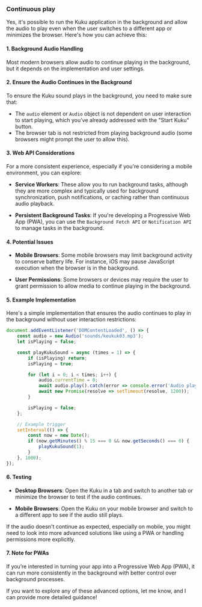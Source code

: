 ### Continuous play

Yes, it's possible to run the Kuku application in the background and allow the audio to play even when the user switches to a different app or minimizes the browser. Here's how you can achieve this:

#### 1. **Background Audio Handling**

Most modern browsers allow audio to continue playing in the background, but it depends on the implementation and user settings.

#### 2. **Ensure the Audio Continues in the Background**

To ensure the Kuku sound plays in the background, you need to make sure that:

- The `audio` element or `Audio` object is not dependent on user interaction to start playing, which you’ve already addressed with the "Start Kuku" button.
- The browser tab is not restricted from playing background audio (some browsers might prompt the user to allow this).

#### 3. **Web API Considerations**

For a more consistent experience, especially if you're considering a mobile environment, you can explore:

- **Service Workers**: These allow you to run background tasks, although they are more complex and typically used for background synchronization, push notifications, or caching rather than continuous audio playback.
  
- **Persistent Background Tasks**: If you're developing a Progressive Web App (PWA), you can use the `Background Fetch API` or `Notification API` to manage tasks in the background. 

#### 4. **Potential Issues**

- **Mobile Browsers**: Some mobile browsers may limit background activity to conserve battery life. For instance, iOS may pause JavaScript execution when the browser is in the background.
  
- **User Permissions**: Some browsers or devices may require the user to grant permission to allow media to continue playing in the background.

#### 5. **Example Implementation**

Here's a simple implementation that ensures the audio continues to play in the background without user interaction restrictions:

```javascript
document.addEventListener('DOMContentLoaded', () => {
    const audio = new Audio('sounds/keukuk03.mp3');
    let isPlaying = false;

    const playKukuSound = async (times = 1) => {
        if (isPlaying) return;
        isPlaying = true;

        for (let i = 0; i < times; i++) {
            audio.currentTime = 0;
            await audio.play().catch(error => console.error('Audio playback failed:', error));
            await new Promise(resolve => setTimeout(resolve, 1200));
        }

        isPlaying = false;
    };

    // Example trigger
    setInterval(() => {
        const now = new Date();
        if (now.getMinutes() % 15 === 0 && now.getSeconds() === 0) {
            playKukuSound(1);
        }
    }, 1000);
});
```

#### 6. **Testing**

- **Desktop Browsers**: Open the Kuku in a tab and switch to another tab or minimize the browser to test if the audio continues.
  
- **Mobile Browsers**: Open the Kuku on your mobile browser and switch to a different app to see if the audio still plays.

If the audio doesn't continue as expected, especially on mobile, you might need to look into more advanced solutions like using a PWA or handling permissions more explicitly.

#### 7. **Note for PWAs**
If you’re interested in turning your app into a Progressive Web App (PWA), it can run more consistently in the background with better control over background processes.

If you want to explore any of these advanced options, let me know, and I can provide more detailed guidance!
